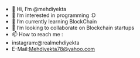 - 👋 Hi, I’m @mehdiyekta
- 👀 I’m interested in programming :D
- 🌱 I’m currently learning BlockChain
- 💞️ I’m looking to collaborate on Blockchain startups
- 📫 How to reach me :
- instagram:@realmehdiyekta
- E-Mail:Mehdiyekta78@yahoo.com

<!---
mehdiyekta/mehdiyekta is a ✨ special ✨ repository because its `README.md` (this file) appears on your GitHub profile.
You can click the Preview link to take a look at your changes.
--->
